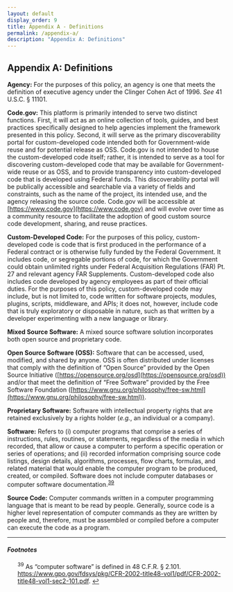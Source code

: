 ```yaml
---
layout: default
display_order: 9
title: Appendix A - Definitions
permalink: /appendix-a/
description: "Appendix A: Definitions"
---
```


## Appendix A: Definitions

**Agency:** For the purposes of this policy, an agency is one that meets the definition of executive agency under the Clinger Cohen Act of 1996. *See* 41 U.S.C. § 11101.

**Code.gov:** This platform is primarily intended to serve two distinct functions. First, it will act as an online collection of tools, guides, and best practices specifically designed to help agencies implement the framework presented in this policy. Second, it will serve as the primary discoverability portal for custom-developed code intended both for Government-wide reuse and for potential release as OSS. Code.gov is not intended to house the custom-developed code itself; rather, it is intended to serve as a tool for discovering custom-developed code that may be available for Government-wide reuse or as OSS, and to provide transparency into custom-developed code that is developed using Federal funds. This discoverability portal will be publically accessible and searchable via a variety of fields and constraints, such as the name of the project, its intended use, and the agency releasing the source code. Code.gov will be accessible at [https://www.code.gov](https://www.code.gov) and will evolve over time as a community resource to facilitate the adoption of good custom source code development, sharing, and reuse practices.

**Custom-Developed Code:** For the purposes of this policy, custom-developed code is code that is first produced in the performance of a Federal contract or is otherwise fully funded by the Federal Government. It includes code, or segregable portions of code, for which the Government could obtain unlimited rights under Federal Acquisition Regulations (FAR) Pt. 27 and relevant agency FAR Supplements. Custom-developed code also includes code developed by agency employees as part of their official duties. For the purposes of this policy, custom-developed code may include, but is not limited to, code written for software projects, modules, plugins, scripts, middleware, and APIs; it does not, however, include code that is truly exploratory or disposable in nature, such as that written by a developer experimenting with a new language or library.

**Mixed Source Software:** A mixed source software solution incorporates both open source and proprietary code.

**Open Source Software (OSS):** Software that can be accessed, used, modified, and shared by anyone. OSS is often distributed under licenses that comply with the definition of “Open Source” provided by the Open Source Initiative ([https://opensource.org/osd](https://opensource.org/osd)) and/or that meet the definition of “Free Software” provided by the Free Software Foundation ([https://www.gnu.org/philosophy/free-sw.html](https://www.gnu.org/philosophy/free-sw.html)).

**Proprietary Software:** Software with intellectual property rights that are retained exclusively by a rights holder (*e.g.*, an individual or a company).

**Software:** Refers to (i) computer programs that comprise a series of instructions, rules, routines, or statements, regardless of the media in which recorded, that allow or cause a computer to perform a specific operation or series of operations; and (ii) recorded information comprising source code listings, design details, algorithms, processes, flow charts, formulas, and related material that would enable the computer program to be produced, created, or compiled. Software does not include computer databases or computer software documentation.<sup id="fnr39"><a href="#fn39">39</a></sup> 

**Source Code:** Computer commands written in a computer programming language that is meant to be read by people. Generally, source code is a higher level representation of computer commands as they are written by people and, therefore, must be assembled or compiled before a computer can execute the code as a program.

***

#### *Footnotes*

<ul style="list-style-type:none">
	<li id="fn39"><sup>39</sup> As “computer software” is defined in 48 C.F.R. § 2.101. <a href="https://www.gpo.gov/fdsys/pkg/CFR-2002-title48-vol1/pdf/CFR-2002-title48-vol1-sec2-101.pdf">https://www.gpo.gov/fdsys/pkg/CFR-2002-title48-vol1/pdf/CFR-2002-title48-vol1-sec2-101.pdf</a>. <a href="#fnr39">&#8617;</a></li>
</ul>
